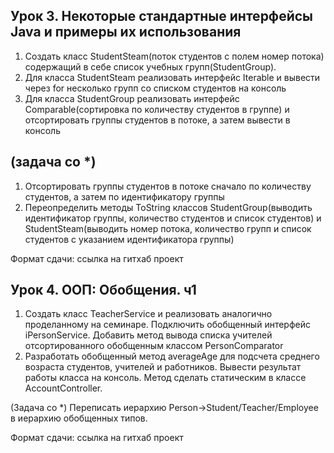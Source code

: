 ## Урок 3. Некоторые стандартные интерфейсы Java и примеры их использования
1) Создать класс StudentSteam(поток студентов с полем номер потока) содержащий в себе список учебных групп(StudentGroup).
2) Для класса StudentSteam реализовать интерфейс Iterable и вывести через for несколько групп со списком студентов на консоль
3) Для класса StudentGroup реализовать интерфейс Comparable(сортировка по количеству студентов в группе) и отсортировать группы студентов в потоке, а затем вывести в консоль

## (задача со *)
1) Отсортировать группы студентов в потоке сначало по количеству студентов, а затем по идентификатору группы
2) Переопределить методы ToString классов StudentGroup(выводить идентификатор группы, количество студентов и список студентов) и StudentSteam(выводить номер потока, количество групп и список студентов с указанием идентификатора группы)

Формат сдачи: ссылка на гитхаб проект

## Урок 4. ООП: Обобщения. ч1
1) Создать класс TeacherService и реализовать аналогично проделанному на семинаре. Подключить обобщенный интерфейс iPersonService.
   Добавить метод вывода списка учителей отсортированного обобщенным классом PersonComparator
2) Разработать обобщенный метод averageAge для подсчета среднего возраста студентов, учителей и работников.
   Вывести результат работы класса на консоль. Метод сделать статическим в классе AccountController.

(Задача со *) Переписать иерархию Person->Student/Teacher/Employee в иерархию обобщенных типов.

Формат сдачи: ссылка на гитхаб проект
